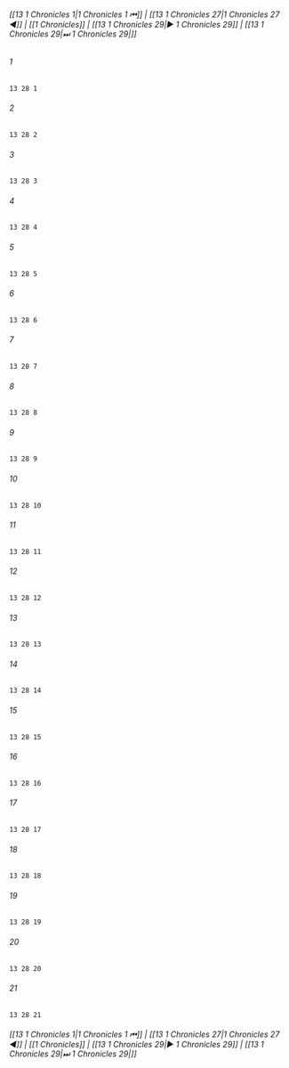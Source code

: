 
###### [[13 1 Chronicles 1|1 Chronicles 1 ⏮]] | [[13 1 Chronicles 27|1 Chronicles 27 ◀]] | [[1 Chronicles]] | [[13 1 Chronicles 29|▶ 1 Chronicles 29]] | [[13 1 Chronicles 29|⏭ 1 Chronicles 29|]]

###### 1
``` verse
13 28 1 
```
###### 2
``` verse
13 28 2 
```
###### 3
``` verse
13 28 3 
```
###### 4
``` verse
13 28 4 
```
###### 5
``` verse
13 28 5 
```
###### 6
``` verse
13 28 6 
```
###### 7
``` verse
13 28 7 
```
###### 8
``` verse
13 28 8 
```
###### 9
``` verse
13 28 9 
```
###### 10
``` verse
13 28 10 
```
###### 11
``` verse
13 28 11 
```
###### 12
``` verse
13 28 12 
```
###### 13
``` verse
13 28 13 
```
###### 14
``` verse
13 28 14 
```
###### 15
``` verse
13 28 15 
```
###### 16
``` verse
13 28 16 
```
###### 17
``` verse
13 28 17 
```
###### 18
``` verse
13 28 18 
```
###### 19
``` verse
13 28 19 
```
###### 20
``` verse
13 28 20 
```
###### 21
``` verse
13 28 21 
```

###### [[13 1 Chronicles 1|1 Chronicles 1 ⏮]] | [[13 1 Chronicles 27|1 Chronicles 27 ◀]] | [[1 Chronicles]] | [[13 1 Chronicles 29|▶ 1 Chronicles 29]] | [[13 1 Chronicles 29|⏭ 1 Chronicles 29|]]

